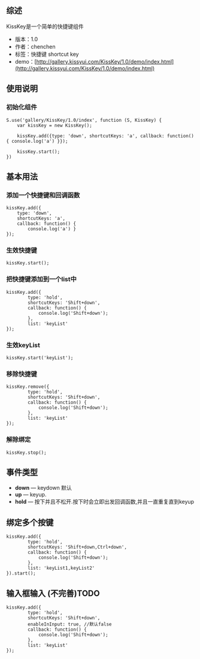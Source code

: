 ## 综述

KissKey是一个简单的快捷键组件

* 版本：1.0
* 作者：chenchen
* 标签：快捷键 shortcut key
* demo：[http://gallery.kissyui.com/KissKey/1.0/demo/index.html](http://gallery.kissyui.com/KissKey/1.0/demo/index.html)


## 使用说明

### 初始化组件

    S.use('gallery/KissKey/1.0/index', function (S, KissKey) {
        var kissKey = new KissKey();
		
        kissKey.add({type: 'down', shortcutKeys: 'a', callback: function() { console.log('a') }});

        kissKey.start();
    })

## 基本用法

### 添加一个快捷键和回调函数
	kissKey.add({
		type: 'down', 
		shortcutKeys: 'a', 
		callback: function() { 
			console.log('a') }
	});

### 生效快捷键
	kissKey.start();

### 把快捷键添加到一个list中
	kissKey.add({
		    type: 'hold',
		    shortcutKeys: 'Shift+down',
		    callback: function() {
		        console.log('Shift+down');
		    },
		    list: 'keyList'
	});
### 生效keyList
	kissKey.start('keyList');

### 移除快捷键
	kissKey.remove({
		    type: 'hold',
		    shortcutKeys: 'Shift+down',
		    callback: function() {
		        console.log('Shift+down');
		    },
		    list: 'keyList'
	});

### 解除绑定
	kissKey.stop();

## 事件类型
* **down** &mdash; keydown 默认
* **up** &mdash; keyup.
* **hold** &mdash; 按下并且不松开.按下时会立即出发回调函数,并且一直重复直到keyup

## 绑定多个按键
	kissKey.add({
		    type: 'hold',
		    shortcutKeys: 'Shift+down,Ctrl+down',
		    callback: function() {
		        console.log('Shift+down');
		    },
		    list: 'keyList1,keyList2'
	}).start();

## 输入框输入  (不完善)TODO
	kissKey.add({
		    type: 'hold',
		    shortcutKeys: 'Shift+down',
		    enableInInput: true, //默认false
		    callback: function() {
		        console.log('Shift+down');
		    },
		    list: 'keyList'
	});